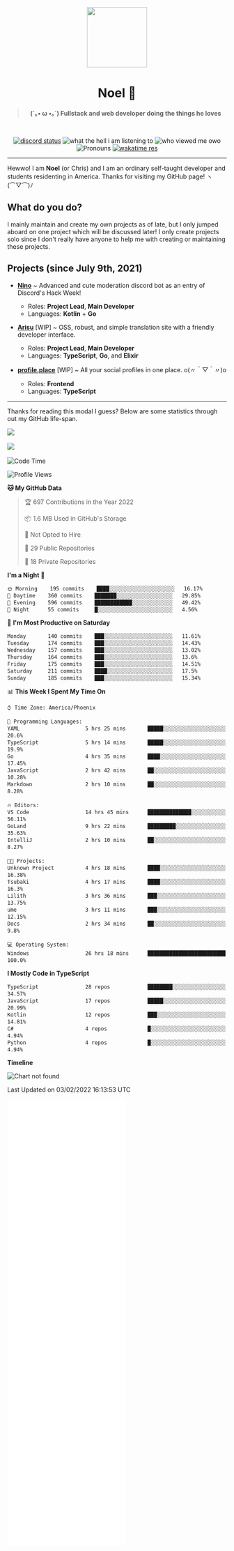 <div align='center'>
  <div align='center'>
    <img
      src='https://cdn.floofy.dev/art/icons/icon_cinnamonserval.png'
      width='138'
      height='138'
    />
  </div>
  <h1>Noel 🐾</h1>
  <blockquote><strong>(´｡• ω •｡`) Fullstack and web developer doing the things he loves</strong></blockquote>

  <br />

  <a href='https://discord.com/users/280158289667555328' target='_blank'><img alt="discord status" src="https://dev.discordprofiles.me/badge/status/280158289667555328" /></a>
  <img alt="what the hell i am listening to" src="https://dev.discordprofiles.me/badge/spotify/280158289667555328" />
  <img alt="who viewed me owo" src="https://komarev.com/ghpvc/?username=auguwu" />
  <img alt='Pronouns' src='https://img.shields.io/endpoint?url=https://pronoundb.org/shields/6004d014406af11e4593a013' />
  <a href="https://wakatime.com/@auguwu" target='_blank'>
    <img alt='wakatime res' src='https://wakatime.com/badge/user/89736485-42ec-4c0f-a2f3-481db74514dc.svg' />
  </a>
</div>

<hr />

Hewwo! I am **Noel** (or Chris) and I am an ordinary self-taught developer and students residenting in America. Thanks for visiting my GitHub page! ヽ(⌒▽⌒)ﾉ

## What do you do?
I mainly maintain and create my own projects as of late, but I only jumped aboard on one project which will be discussed later! I only create projects
solo since I don't really have anyone to help me with creating or maintaining these projects.

## Projects (since July 9th, 2021)
- [**Nino**](https://nino.sh) ~ Advanced and cute moderation discord bot as an entry of Discord's Hack Week!
  - Roles: **Project Lead**, **Main Developer**
  - Languages: **Kotlin** + **Go**

- [**Arisu**](https://arisu.land) [WIP] ~ OSS, robust, and simple translation site with a friendly developer interface.
  - Roles: **Project Lead**, **Main Developer**
  - Languages: **TypeScript**, **Go**, and **Elixir**

- [**profile.place**](https://profile.place) [WIP] ~ All your social profiles in one place. o(〃＾▽＾〃)o
  - Roles: **Frontend**
  - Languages: **TypeScript**

---

Thanks for reading this modal I guess? Below are some statistics through out my GitHub life-span.

![](https://github-readme-stats.vercel.app/api?username=auguwu&count_private=true&show_icons=true&theme=gruvbox)

![](https://github-readme-stats.vercel.app/api/top-langs/?username=auguwu&layout=compact&theme=gruvbox)

<!--START_SECTION:waka-->
![Code Time](http://img.shields.io/badge/Code%20Time-2%2C696%20hrs%2057%20mins-blue)

![Profile Views](http://img.shields.io/badge/Profile%20Views-57-blue)

**🐱 My GitHub Data** 

> 🏆 697 Contributions in the Year 2022
 > 
> 📦 1.6 MB Used in GitHub's Storage 
 > 
> 🚫 Not Opted to Hire
 > 
> 📜 29 Public Repositories 
 > 
> 🔑 18 Private Repositories  
 > 
**I'm a Night 🦉** 

```text
🌞 Morning    195 commits    ████░░░░░░░░░░░░░░░░░░░░░   16.17% 
🌆 Daytime    360 commits    ███████░░░░░░░░░░░░░░░░░░   29.85% 
🌃 Evening    596 commits    ████████████░░░░░░░░░░░░░   49.42% 
🌙 Night      55 commits     █░░░░░░░░░░░░░░░░░░░░░░░░   4.56%

```
📅 **I'm Most Productive on Saturday** 

```text
Monday       140 commits    ███░░░░░░░░░░░░░░░░░░░░░░   11.61% 
Tuesday      174 commits    ███░░░░░░░░░░░░░░░░░░░░░░   14.43% 
Wednesday    157 commits    ███░░░░░░░░░░░░░░░░░░░░░░   13.02% 
Thursday     164 commits    ███░░░░░░░░░░░░░░░░░░░░░░   13.6% 
Friday       175 commits    ███░░░░░░░░░░░░░░░░░░░░░░   14.51% 
Saturday     211 commits    ████░░░░░░░░░░░░░░░░░░░░░   17.5% 
Sunday       185 commits    ███░░░░░░░░░░░░░░░░░░░░░░   15.34%

```


📊 **This Week I Spent My Time On** 

```text
⌚︎ Time Zone: America/Phoenix

💬 Programming Languages: 
YAML                     5 hrs 25 mins       █████░░░░░░░░░░░░░░░░░░░░   20.6% 
TypeScript               5 hrs 14 mins       █████░░░░░░░░░░░░░░░░░░░░   19.9% 
Go                       4 hrs 35 mins       ████░░░░░░░░░░░░░░░░░░░░░   17.45% 
JavaScript               2 hrs 42 mins       ██░░░░░░░░░░░░░░░░░░░░░░░   10.28% 
Markdown                 2 hrs 10 mins       ██░░░░░░░░░░░░░░░░░░░░░░░   8.28%

🔥 Editors: 
VS Code                  14 hrs 45 mins      ██████████████░░░░░░░░░░░   56.11% 
GoLand                   9 hrs 22 mins       █████████░░░░░░░░░░░░░░░░   35.63% 
IntelliJ                 2 hrs 10 mins       ██░░░░░░░░░░░░░░░░░░░░░░░   8.27%

🐱‍💻 Projects: 
Unknown Project          4 hrs 18 mins       ████░░░░░░░░░░░░░░░░░░░░░   16.38% 
Tsubaki                  4 hrs 17 mins       ████░░░░░░░░░░░░░░░░░░░░░   16.3% 
Lilith                   3 hrs 36 mins       ███░░░░░░░░░░░░░░░░░░░░░░   13.75% 
ume                      3 hrs 11 mins       ███░░░░░░░░░░░░░░░░░░░░░░   12.15% 
Docs                     2 hrs 34 mins       ██░░░░░░░░░░░░░░░░░░░░░░░   9.8%

💻 Operating System: 
Windows                  26 hrs 18 mins      █████████████████████████   100.0%

```

**I Mostly Code in TypeScript** 

```text
TypeScript               28 repos            ████████░░░░░░░░░░░░░░░░░   34.57% 
JavaScript               17 repos            █████░░░░░░░░░░░░░░░░░░░░   20.99% 
Kotlin                   12 repos            ███░░░░░░░░░░░░░░░░░░░░░░   14.81% 
C#                       4 repos             █░░░░░░░░░░░░░░░░░░░░░░░░   4.94% 
Python                   4 repos             █░░░░░░░░░░░░░░░░░░░░░░░░   4.94%

```


**Timeline**

![Chart not found](https://raw.githubusercontent.com/auguwu/auguwu/master/charts/bar_graph.png) 


 Last Updated on 03/02/2022 16:13:53 UTC
<!--END_SECTION:waka-->

![](./github-metrics.svg)
